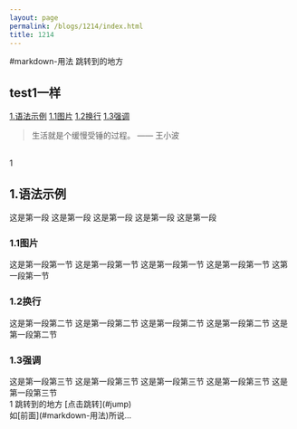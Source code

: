```yaml
---
layout: page
permalink: /blogs/1214/index.html
title: 1214 
---
```

#markdown-用法
跳转到的地方
## test1一样
[1.语法示例](#1)
[1.1图片](#1.1)
[1.2换行](#1.2)
[1.3强调](#1.3)

> 生活就是个缓慢受锤的过程。 —— 王小波

<br>1
<h2 id="1">1.语法示例</h2>
这是第一段
这是第一段
这是第一段
这是第一段
这是第一段
<h3 id="1.1">1.1图片</h3>
这是第一段第一节
这是第一段第一节
这是第一段第一节
这是第一段第一节
这第一段第一节
<h3 id="1.2">1.2换行</h3>
这是第一段第二节
这是第一段第二节
这是第一段第二节
这是第一段第二节
这是第一段第二节
<h3 id="1.1">1.3强调</h3>
这是第一段第三节
这是第一段第三节
这是第一段第三节
这是第一段第三节
这是第一段第三节
<br>1
<span id="jump">跳转到的地方</span>
[点击跳转](#jump)<br>
如[前面](#markdown-用法)所说...